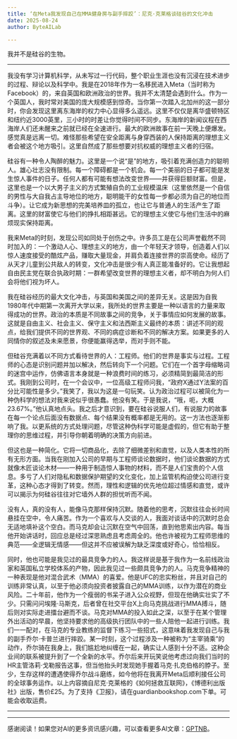 ```yaml
---
title: ‘在Meta我发现自己在MMA健身房与副手摔跤’：尼克·克莱格谈硅谷的文化冲击
date: 2025-08-24
author: ByteAILab

---
```


我并不是硅谷的生物。

---
我没有学习计算机科学，从未写过一行代码，整个职业生涯也没有沉浸在技术进步的过程、辩论以及科学中。我是在2018年作为一名移民进入Meta（当时称为Facebook）的，来自英国和欧洲政治的世界。我并不太清楚会遇到什么。作为一个英国人，我时常对美国的庞大规模感到惊奇。当你第一次踏入北加州的这一部分时，你会发现这里离东海岸的权力中心显得多么遥远。这里不仅仅是离华盛顿特区和纽约近3000英里，三小时的时差让你觉得时间不同步。东海岸的新闻议程在西海岸人们还未醒来之前就已经在全速进行。最大的欧洲故事在前一天晚上便爆发。感觉真是远离一切。难怪那些希望在安全距离与身穿西装的人保持距离的理想主义者会被这个地方吸引。这里自然成了那些想要对抗权威的理想主义者的归宿。

硅谷有一种令人陶醉的魅力。这里是一个说“是”的地方，吸引着充满创造力的聪明人。雄心壮志没有限制。每一个障碍都是一个机会。每一个美丽的日子都可能是发生惊人事件的日子。任何人都有可能有想法改变世界——并获得巨额财富。但是，这里也是一个以大男子主义的方式繁殖自负的工业规模温床（这里依然是一个自信的男性与大自我占主导地位的地方，聪明能干的女性每一步都必须为自己的地位而斗争）。让它成为新思想的完美培养皿的孤立，也让它与普通人的生活产生了距离。这里的财富使它与他们的挣扎相距甚远。它的理想主义使它与他们生活中的麻烦现实保持距离。

我来Meta的时刻，发现公司如同处于创伤之中。许多员工是在公司声誉截然不同时加入的：一个激动人心、理想主义的地方，由一个年轻天才领导，创造着人们以惊人速度接受的酷炫产品，赚取大量现金，并肩负着连接世界的崇高使命。经历了从天才儿童到公共敌人的转变，文化冲击是很少有人真正能准备好的。它让我想起自由民主党在联合执政时期：一群希望改变世界的理想主义者，却不明白为何人们会将他们视为坏人。

我在硅谷经历的最大文化冲击，与英国和美国之间的差异无关。这是因为自我1980年代中期第一次离开大学以来，我所处的世界主要是一种以语言的力量来取得成功的世界。政治的本质是不同故事之间的竞争，关于事情应如何发展的故事。这就是自由主义、社会主义、保守主义和法西斯主义最终的本质：讲述不同的观点，给我们提供不同的世界观、不同的病症诊断和不同的解决方案。如果更多的人同情你的叙述及未来愿景，你便能赢得选举，而对手则不能。

但硅谷充满着以不同方式看待世界的人：工程师。他们的世界是事实与过程。工程师的心态是识别问题并加以解决，然后转向下一个问题。它们在一个首字母缩略词的迷宫中运作，仿佛语言本身就是一种浪费时间的练习，必须精简到最简洁的形式。我刚到公司时，在一个会议中，一位高级工程师问我，“政府X通过Y法案的百分比可能性是多少。”我笑了，我以为这是一句玩笑。认为政治过程可以被简化为一种伪科学的想法对我来说似乎很愚蠢。他没有笑。于是我说，“哦，呃，大概23.67%。”他认真地点头。我之后才意识到，要在硅谷说服人们，有说服力的故事在每一个论点后面没有数据点、每个结果没有概率都是无用的。这一方法也逐渐影响了我。以更系统的方式处理问题，尽管这种伪科学可能是虚假的，但它有助于整理你的思维过程，并引导你朝着明确的决策方向前进。

但这也是一种简化。它将一切商品化，去除了细微差别和直觉，以及人类本性的所有无形方面。当我在刚加入公司的早期与工程师谈论数据时，他们谈论数据的方式就像木匠谈论木材——一种用于制造惊人事物的材料，而不是人们宝贵的个人信息。多亏了人们对隐私和数据保护期望的文化变化，加上监管机构迫使公司进行变革，这种心态才得到了转变。然而，理性和逻辑的优先地位超过情感和直觉，或许可以揭示为何硅谷往往对它墙外人群的担忧听而不闻。

没有人，真的没有人，能像马克那样保持沉默。随着他的思考，沉默往往会长时间悬挂在空中，令人痛苦。作为一个喜欢与人交谈的人，我面对谈话中的沉默时总会无适地填补这个空白。而马克却会让沉默在空气中回荡，直到他思索出内容。每当他开始讲话时，回应总是经过深思熟虑且考虑周全的。他也许被视为工程师思维的典范——全逻辑无情感——但这并不应被误解为缺乏深度或好奇心，恰恰相反。

同时，他也可能是我见过的最具竞争力的人。我这样说是基于我作为一名前线政治家和英国私立学校体系的产物，因此我见过一些颇具竞争力的人。马克竞争精神的一种表现是他对混合武术（MMA）的喜爱。他是UFC的忠实粉丝，并且对自己的训练非常认真，以至于他必须向投资者披露自己的MMA训练，以作为潜在的商业风险。二十年前，他作为一个瘦弱的书呆子进入公众视野，但现在他确实壮实了不少。只需问问埃隆·马斯克，后者曾在社交平台X上向马克挑战进行MMA搏斗，随后则对实际走进擂台避而不谈。马克对MMA的投入如此之深，以至于在某个管理外出活动的早晨，他坚持要求他的高级执行团队中的一些人陪他一起进行训练。我们一一配对，在马克的专业教练的监督下练习一些招式，这意味着我发现自己与我的副手乔尔·卡普兰进行摔跤。某一时刻，这个过程涉及一种被称为“主宰骑乘”的动作，乔尔骑在我身上，我们尴尬地纠缠在一起，确实让人感到十分不适。这种企业间的联系被提升到了一个全新的水平。乔尔后来开玩笑说他考虑过向我们当时的HR主管洛莉·戈勒报告这事，但当他抬头时发现她手握着马克·扎克伯格的脖子。至少，生存这样的遭遇使得乔尔战斗磨练，如今他将在我离开Meta后顺利接任公司的全球事务运作。以上内容摘自尼克·克莱格的《如何拯救互联网》，《博德利出版社》出版，售价£25。为了支持《卫报》，请在guardianbookshop.com下单。可能会收取运费。

---
---
感谢阅读！如果您对AI的更多资讯感兴趣，可以查看更多AI文章：[GPTNB](https://gptnb.com)。